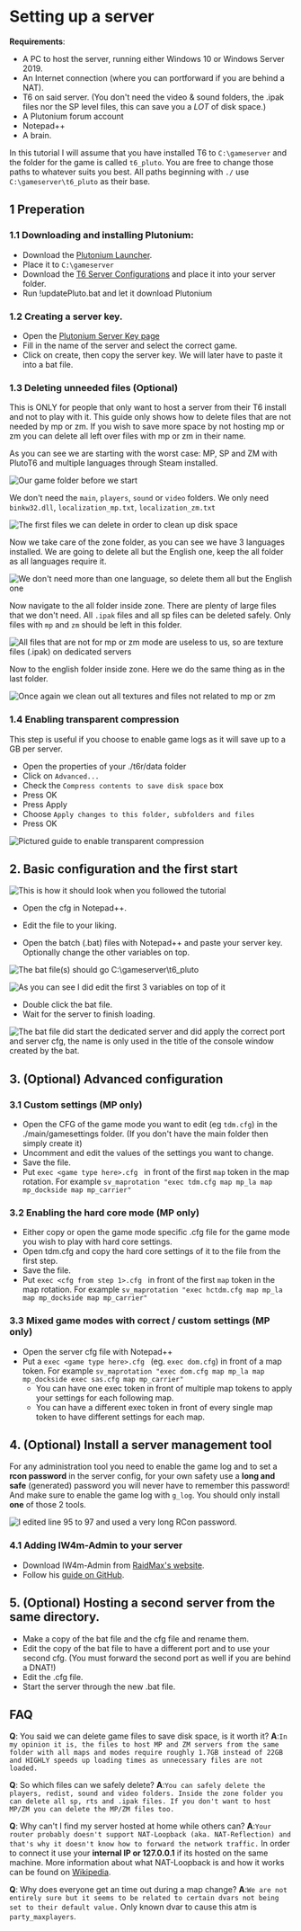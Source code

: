 # Setting up a server

**Requirements**:
* A PC to host the server, running either Windows 10 or Windows Server 2019.
* An Internet connection (where you can portforward if you are behind a NAT).
* T6 on said server. (You don't need the video & sound folders, the .ipak files nor the SP level files, this can save you a *LOT* of disk space.)
* A Plutonium forum account
* Notepad++
* A brain.

In this tutorial I will assume that you have installed T6 to `C:\gameserver` and the folder for the game is called `t6_pluto`. You are free to change those paths to whatever suits you best.
All paths beginning with `./` use `C:\gameserver\t6_pluto` as their base.

## 1 Preperation

### 1.1 Downloading and installing Plutonium:
* Download the [Plutonium Launcher](https://cdn.plutonium.pw/updater/plutonium.exe).
* Place it to `C:\gameserver`
* Download the [T6 Server Configurations](https://github.com/xerxes-at/T6ServerConfigs/archive/master.zip) and place it into your server folder.
* Run !updatePluto.bat and let it download Plutonium

### 1.2 Creating a server key.
* Open the [Plutonium Server Key page](https://platform.plutonium.pw/serverkeys)
* Fill in the name of the server and select the correct game.
* Click on create, then copy the server key. 
We will later have to paste it into a bat file.

### 1.3 Deleting unneeded files (Optional)
This is ONLY for people that only want to host a server from their T6 install and not to play with it. This guide only shows how to delete files that are not needed by mp or zm. If you wish to save more space by not hosting mp or zm you can delete all left over files with mp or zm in their name.

As you can see we are starting with the worst case: MP, SP and ZM with PlutoT6 and multiple languages through Steam installed.

![Our game folder before we start](https://stats.awog.at/FastDL/pluto_t6/guides/server/00_worst_case.png)


We don't need the `main`, `players`, `sound` or `video` folders. We only need `binkw32.dll`, `localization_mp.txt`, `localization_zm.txt`

![The first files we can delete in order to clean up disk space](https://stats.awog.at/FastDL/pluto_t6/guides/server/01_root_folder.png)



Now we take care of the zone folder, as you can see we have 3 languages installed.
We are going to delete all but the English one, keep the all folder as all languages require it.

![We don't need more than one language, so delete them all but the English one](https://stats.awog.at/FastDL/pluto_t6/guides/server/03_zone_folder.png)



Now navigate to the all folder inside zone. There are plenty of large files that we don't need. All `.ipak` files and all sp files can be deleted safely. Only files with `mp` and `zm` should be left in this folder.

![All files that are not for mp or zm mode are useless to us, so are texture files (.ipak) on dedicated servers](https://stats.awog.at/FastDL/pluto_t6/guides/server/04_all_folder.png)



Now to the english folder inside zone. Here we do the same thing as in the last folder.

![Once again we clean out all textures and files not related to mp or zm](https://stats.awog.at/FastDL/pluto_t6/guides/server/05_english_folder.png)


### 1.4 Enabling transparent compression
This step is useful if you choose to enable game logs as it will save up to a GB per server.
* Open the properties of your ./t6r/data folder
* Click on `Advanced...`
* Check the `Compress contents to save disk space` box
* Press OK
* Press Apply
* Choose `Apply changes to this folder, subfolders and files`
* Press OK




![Pictured guide to enable transparent compression](https://stats.awog.at/FastDL/pluto_t6/guides/server/06_compression.png)






## 2. Basic configuration and the first start



![This is how it should look when you followed the tutorial](https://stats.awog.at/FastDL/pluto_t6/guides/server/07_dedicated.png)




* Open the cfg in Notepad++.
* Edit the file to your liking.

* Open the batch (.bat) files with Notepad++ and paste your server key. Optionally change the other variables on top.



![The bat file(s) should go `C:\gameserver\t6_pluto` ](https://stats.awog.at/FastDL/pluto_t6/guides/server/08_bat.png)

![As you can see I did edit the first 3 variables on top of it](https://stats.awog.at/FastDL/pluto_t6/guides/server/09_bat_notepad.png)




* Double click the bat file.
* Wait for the server to finish loading.




![The bat file did start the dedicated server and did apply the correct port and server cfg, the name is only used in the title of the console window created by the bat.](https://stats.awog.at/FastDL/pluto_t6/guides/server/10_first_start.png)





## 3. (Optional) Advanced configuration

### 3.1 Custom settings (MP only)
* Open the CFG of the game mode you want to edit (eg `tdm.cfg`) in the ./main/gamesettings folder. (If you don't have the main folder then simply create it)
* Uncomment and edit the values of the settings you want to change.
* Save the file.
* Put `exec <game type here>.cfg ` in front of the first `map` token in the map rotation.
For example `sv_maprotation "exec tdm.cfg map mp_la map mp_dockside map mp_carrier"`

### 3.2 Enabling the hard core mode (MP only)
* Either copy or open the game mode specific .cfg file for the game mode you wish to play with hard core settings.
* Open tdm.cfg and copy the hard core settings of it to the file from the first step.
* Save the file.
* Put `exec <cfg from step 1>.cfg ` in front of the first `map` token in the map rotation.
For example `sv_maprotation "exec hctdm.cfg map mp_la map mp_dockside map mp_carrier"`

### 3.3 Mixed game modes with correct / custom settings (MP only)
* Open the server cfg file with Notepad++
* Put a `exec <game type here>.cfg ` (eg. `exec dom.cfg`) in front of a map token.
For example `sv_maprotation "exec dom.cfg map mp_la map mp_dockside exec sas.cfg map mp_carrier"`
    * You can have one exec token in front of multiple map tokens to apply your settings for each following map.
    * You can have a different exec token in front of every single map token to have different settings for each map.

## 4. (Optional) Install a server management tool

For any administration tool you need to enable the game log and to set a **rcon password** in the server config, for your own safety use a **long and safe** (generated) password you will never have to remember this password! And make sure to enable the game log with `g_log`. You should only install **one** of those 2 tools.


![I edited line 95 to 97 and used a very long RCon password.](https://stats.awog.at/FastDL/pluto_t6/guides/server/11_rcon_settings.png)



### 4.1 Adding IW4m-Admin to your server
  * Download IW4m-Admin from [RaidMax's website](https://raidmax.org/IW4MAdmin/).
  * Follow his [guide on GitHub](https://github.com/RaidMax/IW4M-Admin/wiki/Getting-Started).


## 5. (Optional) Hosting a second server from the same directory.

* Make a copy of the bat file and the cfg file and rename them.
* Edit the copy of the bat file to have a different port and to use your second cfg.
 (You must forward the second port as well if you are behind a DNAT!)
* Edit the .cfg file.
* Start the server through the new .bat file.

## FAQ

**Q**: You said we can delete game files to save disk space, is it worth it?
**A**:```In my opinion it is, the files to host MP and ZM servers from the same folder with all maps and modes require roughly 1.7GB instead of 22GB and HIGHLY speeds up loading times as unnecessary files are not loaded.```

**Q**: So which files can we safely delete?
**A**:```You can safely delete the players, redist, sound and video folders. Inside the zone folder you can delete all sp, rts and .ipak files. If you don't want to host MP/ZM you can delete the MP/ZM files too.```

**Q**: Why can't I find my server hosted at home while others can?
**A**:```Your router probably doesn't support NAT-Loopback (aka. NAT-Reflection) and that's why it doesn't know how to forward the network traffic.``` In order to connect it use your **internal IP or 127.0.0.1** if its hosted on the same machine. More information about what NAT-Loopback is and how it works can be found on [Wikipedia](https://en.wikipedia.org/wiki/NAT_loopback).

**Q**: Why does everyone get an time out during a map change?
**A**:```We are not entirely sure but it seems to be related to certain dvars not being set to their default value.``` Only known dvar to cause this atm is `party_maxplayers`.